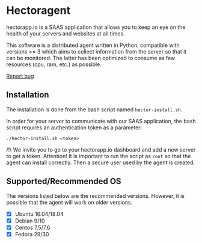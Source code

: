 # Hectoragent
<p>
    hectorapp.io is a SAAS application that allows you to keep an eye on the health of your servers and websites at all times.
</p>
<p>
  This software is a distributed agent written in Python, compatible with versions >= 3 which aims to collect information from the server so that it can be monitored. The latter has been optimized to consume as few resources (cpu, ram, etc.) as possible.
</p>
<p>
  <a href="https://github.com/hectorapp/hector-agent/issues/new">Report bug</a>
</p>

## Installation
The installation is done from the bash script named `hector-install.sh`.

In order for your server to communicate with our SAAS application, the bash script requires an authentication token as a parameter:

```
./hector-install.sh <token>
```

/!\ We invite you to go to your hectorapp.io dashboard and add a new server to get a token. Attention! It is important to run the script as `root` so that the agent can install correctly. Then a secure user used by the agent is created.

## Supported/Recommended OS
The versions listed below are the recommended versions. However, it is possible that the agent will work on older versions.

- [x] Ubuntu 16.04/18.04
- [x] Debian 9/10
- [x] Centos 7.5/7.6
- [x] Fedora 29/30
